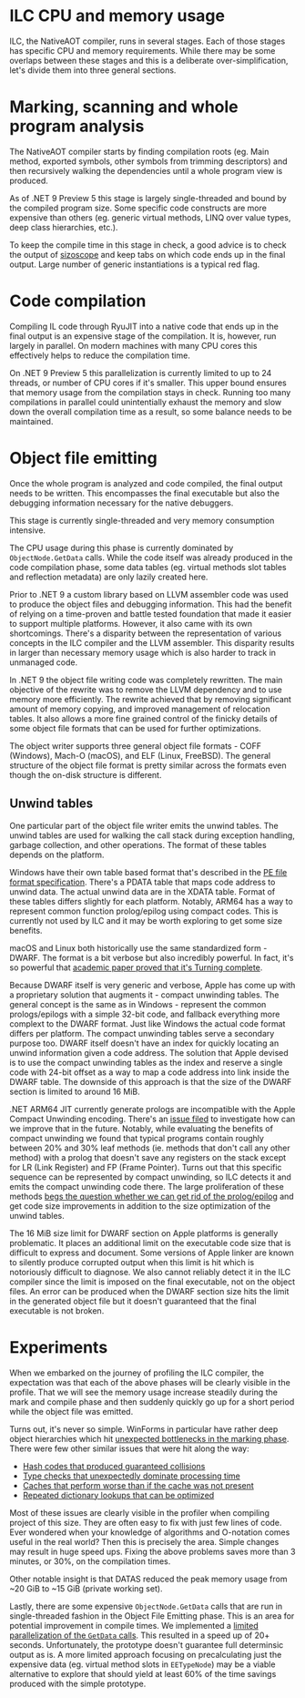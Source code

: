 # ILC CPU and memory usage

ILC, the NativeAOT compiler, runs in several stages. Each of those stages has specific CPU 
and memory requirements. While there may be some overlaps between these stages and this is 
a deliberate over-simplification, let's divide them into three general sections.

# Marking, scanning and whole program analysis

The NativeAOT compiler starts by finding compilation roots (eg. Main method, exported symbols, 
other symbols from trimming descriptors) and then recursively walking the dependencies until 
a whole program view is produced.

As of .NET 9 Preview 5 this stage is largely single-threaded and bound by the compiled 
program size. Some specific code constructs are more expensive than others (eg. generic virtual 
methods, LINQ over value types, deep class hierarchies, etc.).

To keep the compile time in this stage in check, a good advice is to check the output of 
[sizoscope](https://github.com/MichalStrehovsky/sizoscope) and keep tabs on which code 
ends up in the final output. Large number of generic instantiations is a typical red flag.

# Code compilation

Compiling IL code through RyuJIT into a native code that ends up in the final output is 
an expensive stage of the compilation. It is, however, run largely in parallel. On modern 
machines with many CPU cores this effectively helps to reduce the compilation time.

On .NET 9 Preview 5 this parallelization is currently limited to up to 24 threads, or 
number of CPU cores if it's smaller. This upper bound ensures that memory usage from 
the compilation stays in check. Running too many compilations in parallel could unintentially 
exhaust the memory and slow down the overall compilation time as a result, so some 
balance needs to be maintained.

# Object file emitting

Once the whole program is analyzed and code compiled, the final output needs to be written. 
This encompasses the final executable but also the debugging information necessary for the 
native debuggers.

This stage is currently single-threaded and very memory consumption intensive.

The CPU usage during this phase is currently dominated by `ObjectNode.GetData` calls. While 
the code itself was already produced in the code compilation phase, some data tables (eg.
virtual methods slot tables and reflection metadata) are only lazily created here.

Prior to .NET 9 a custom library based on LLVM assembler code was used to produce the object 
files and debugging information. This had the benefit of relying on a time-proven and battle 
tested foundation that made it easier to support multiple platforms. However, it also came 
with its own shortcomings. There's a disparity between the representation of various concepts 
in the ILC compiler and the LLVM assembler. This disparity results in larger than necessary 
memory usage which is also harder to track in unmanaged code.

In .NET 9 the object file writing code was completely rewritten. The main objective of the 
rewrite was to remove the LLVM dependency and to use memory more efficiently. The rewrite 
achieved that by removing significant amount of memory copying, and improved management of 
relocation tables. It also allows a more fine grained control of the finicky details of 
some object file formats that can be used for further optimizations.

The object writer supports three general object file formats - COFF (Windows), Mach-O (macOS), 
and ELF (Linux, FreeBSD). The general structure of the object file format is pretty similar 
across the formats even though the on-disk structure is different.

## Unwind tables

One particular part of the object file writer emits the unwind tables. The unwind tables are used for walking the call stack during exception handling, garbage collection, and other operations. The format of these tables depends on the platform.

Windows have their own table based format that's described in the [PE file format specification](https://learn.microsoft.com/en-us/windows/win32/debug/pe-format). There's a PDATA table that maps code address to unwind data. The actual unwind data are in the XDATA table. Format of these tables differs slightly for each platform. Notably, ARM64 has a way to represent common function prolog/epilog using compact codes. This is currently not used by ILC and it may be worth exploring to get some size benefits.

macOS and Linux both historically use the same standardized form - DWARF. The format is a bit verbose but also incredibly powerful. In fact, it's so powerful that [academic paper proved that it's Turning complete](https://static.usenix.org/event/woot11/tech/final_files/Oakley.pdf).

Because DWARF itself is very generic and verbose, Apple has come up with a proprietary solution that augments it - compact unwinding tables. The general concept is the same as in Windows - represent the common prologs/epilogs with a simple 32-bit code, and fallback everything more complext to the DWARF format. Just like Windows the actual code format differs per platform. The compact unwinding tables serve a secondary purpose too. DWARF itself doesn't have an index for quickly locating an unwind information given a code address. The solution that Apple devised is to use the compact unwinding tables as the index and reserve a single code with 24-bit offset as a way to map a code address into link inside the DWARF table. The downside of this approach is that the size of the DWARF section is limited to around 16 MiB.

.NET ARM64 JIT currently generate prologs are incompatible with the Apple Compact Unwinding encoding. There's an [issue filed](https://github.com/dotnet/runtime/issues/76371) to investigate how can we improve that in the future. Notably, while evaluating the benefits of compact unwinding we found that typical programs contain roughly between 20% and 30% leaf methods (ie. methods that don't call any other method) with a prolog that doesn't save any registers on the stack except for LR (Link Register) and FP (Frame Pointer). Turns out that this specific sequence can be represented by compact unwinding, so ILC detects it and emits the compact unwinding code there. The large proliferation of these methods [begs the question whether we can get rid of the prolog/epilog](https://github.com/dotnet/runtime/issues/88823) and get code size improvements in addition to the size optimization of the unwind tables.

The 16 MiB size limit for DWARF section on Apple platforms is generally problematic. It places an additional limit on the executable code size that is difficult to express and document. Some versions of Apple linker are known to silently produce corrupted output when this limit is hit which is notoriously difficult to diagnose. We also cannot reliably detect it in the ILC compiler since the limit is imposed on the final executable, not on the object files. An error can be produced when the DWARF section size hits the limit in the generated object file but it doesn't guaranteed that the final executable is not broken. 

# Experiments

When we embarked on the journey of profiling the ILC compiler, the expectation was that each of the above phases will be clearly visible in the profile. That we will see the memory usage increase steadily during the mark and compile phase and then suddenly quickly go up for a short period while the object file was emitted.

Turns out, it's never so simple. WinForms in particular have rather deep object hierarchies which hit [unexpected bottlenecks in the marking phase](https://github.com/dotnet/runtime/issues/103034). There were few other similar issues that were hit along the way:
- [Hash codes that produced guaranteed collisions](https://github.com/dotnet/runtime/issues/103070)
- [Type checks that unexpectedly dominate processing time](https://github.com/dotnet/runtime/pull/103199)
- [Caches that perform worse than if the cache was not present](https://github.com/dotnet/runtime/issues/103285)
- [Repeated dictionary lookups that can be optimized](https://github.com/dotnet/runtime/pull/103202)

Most of these issues are clearly visible in the profiler when compiling project of this size. They are often easy to fix with just few lines of code. Ever wondered when your knowledge of algorithms and O-notation comes useful in the real world? Then this is precisely the area. Simple changes may result in huge speed ups. Fixing the above problems saves more than 3 minutes, or 30%, on the compilation times.

Other notable insight is that DATAS reduced the peak memory usage from ~20 GiB to ~15 GiB (private working set). 

Lastly, there are some expensive `ObjectNode.GetData` calls that are run in single-threaded fashion in the Object File Emitting phase. This is an area for potential improvement in compile times. We implemented a [limited parallelization of the `GetData` calls](https://github.com/filipnavara/runtime/commit/44cc7e653300cce8db142c285ab0651c1635b06b). This resulted in a speed up of 20+ seconds. Unfortunately, the prototype doesn't guarantee full determinsic output as is. A more limited approach focusing on precalculating just the expensive data (eg. virtual method slots in `EETypeNode`) may be a viable alternative to explore that should yield at least 60% of the time savings produced with the simple prototype.
